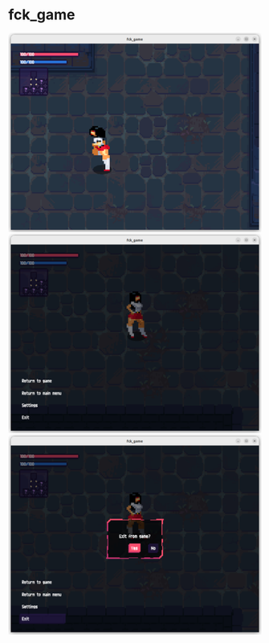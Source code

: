# fck_game

![Alt text](screenshots/1.png?raw=true "Game screenshot")
![Alt text](screenshots/2.png?raw=true "Game screenshot")
![Alt text](screenshots/3.png?raw=true "Game screenshot")
